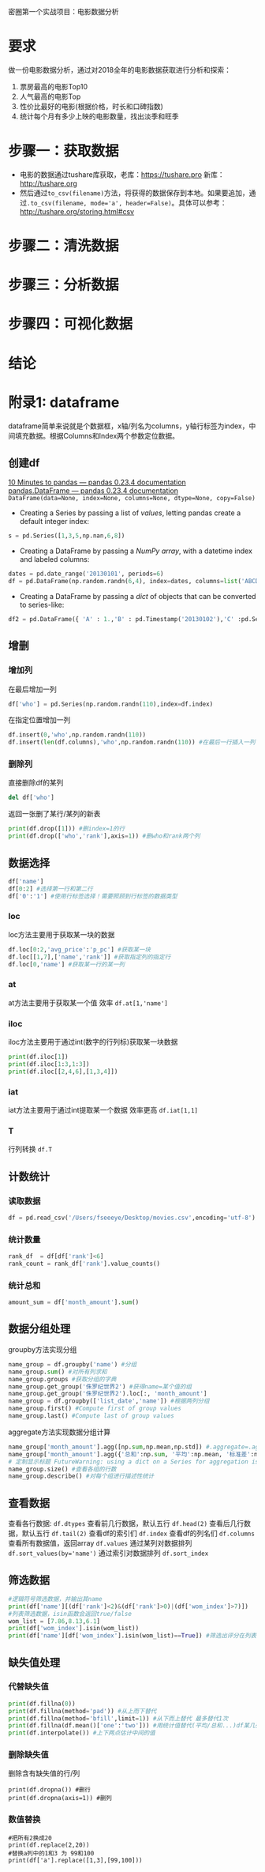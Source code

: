 密圈第一个实战项目：电影数据分析
# 要求
做一份电影数据分析，通过对2018全年的电影数据获取进行分析和探索：
1. 票房最高的电影Top10
2. 人气最高的电影Top
3. 性价比最好的电影(根据价格，时长和口碑指数)
4. 统计每个月有多少上映的电影数量，找出淡季和旺季
# 步骤一：获取数据
* 电影的数据通过tushare库获取，老库：https://tushare.pro 新库：http://tushare.org
* 然后通过`to_csv(filename)`方法，将获得的数据保存到本地。如果要追加，通过`.to_csv(filename, mode='a', header=False)`。具体可以参考：http://tushare.org/storing.html#csv
# 步骤二：清洗数据
# 步骤三：分析数据
# 步骤四：可视化数据
# 结论
# 附录1: dataframe
dataframe简单来说就是个数据框，x轴/列名为columns，y轴行标签为index，中间填充数据。根据Columns和Index两个参数定位数据。

## 创建df
[10 Minutes to pandas — pandas 0.23.4 documentation](https://pandas.pydata.org/pandas-docs/stable/10min.html)<br>
[pandas.DataFrame — pandas 0.23.4 documentation](https://pandas.pydata.org/pandas-docs/stable/generated/pandas.DataFrame.html#pandas.DataFrame)<br>
`DataFrame(data=None, index=None, columns=None, dtype=None, copy=False)`
* Creating a Series by passing a list of *values*, letting pandas create a default integer index:
```python
s = pd.Series([1,3,5,np.nan,6,8])
```
* Creating a DataFrame by passing a *NumPy array*, with a datetime index and labeled columns:
```python
dates = pd.date_range('20130101', periods=6)
df = pd.DataFrame(np.random.randn(6,4), index=dates, columns=list('ABCD'))
```
* Creating a DataFrame by passing a *dict* of objects that can be converted to series-like:
```python
df2 = pd.DataFrame({ 'A' : 1.,'B' : pd.Timestamp('20130102'),'C' :pd.Series(1,index=list(range(4)),dtype='float32'),'D' : np.array([3] * 4,dtype='int32'),'E' : pd.Categorical(["test","train","test","train"]),'F' : 'foo' })
```

## 增删
### 增加列
在最后增加一列
```python
df['who'] = pd.Series(np.random.randn(110),index=df.index)
```
在指定位置增加一列
```python
df.insert(0,'who',np.random.randn(110))
df.insert(len(df.columns),'who',np.random.randn(110)) #在最后一行插入一列
```
### 删除列
直接删除df的某列
```python
del df['who']
```
返回一张删了某行/某列的新表
```python
print(df.drop([1])) #删index=1的行
print(df.drop(['who','rank'],axis=1)) #删who和rank两个列
```

## 数据选择
```python
df['name']
df[0:2] #选择第一行和第二行
df['0':'1'] #使用行标签选择！需要照顾到行标签的数据类型
```
### loc
loc方法主要用于获取某一块的数据
```python
df.loc[0:2,'avg_price':'p_pc'] #获取某一块
df.loc[[1,7],['name','rank']] #获取指定列的指定行
df.loc[0,'name'] #获取某一行的某一列
```
### at
at方法主要用于获取某一个值 效率
`df.at[1,'name']`
### iloc
iloc方法主要用于通过int(数字的行列标)获取某一块数据
```python
print(df.iloc[1])
print(df.iloc[1:3,1:3])
print(df.iloc[[2,4,6],[1,3,4]])
```
### iat
iat方法主要用于通过int提取某一个数据 效率更高
`df.iat[1,1]`
### T
行列转换
`df.T`

## 计数统计
### 读取数据
```python
df = pd.read_csv('/Users/fseeeye/Desktop/movies.csv',encoding='utf-8') #or gbk
```
### 统计数量
```python
rank_df  = df[df['rank']<6]
rank_count = rank_df['rank'].value_counts()
```
### 统计总和
```python
amount_sum = df['month_amount'].sum()
```

## 数据分组处理
groupby方法实现分组
```python
name_group = df.groupby('name') #分组
name_group.sum() #对所有列求和
name_group.groups #获取分组的字典
name_group.get_group('侏罗纪世界2') #获得name=某个值的组
name_group.get_group('侏罗纪世界2').loc[:, 'month_amount']
name_group = df.groupby(['list_date','name']) #根据两列分组
name_group.first() #Compute first of group values
name_group.last() #Compute last of group values
```
aggregate方法实现数据分组计算
```python
name_group['month_amount'].agg([np.sum,np.mean,np.std]) #.aggregate=.agg 对month_amount列进行统计总和、平均数、标准差
name_group['month_amount'].agg({'总和':np.sum, '平均':np.mean, '标准差':np.std})
# 定制显示标题 FutureWarning: using a dict on a Series for aggregation is deprecated and will be removed in a future version
name_group.size() #查看各组的行数
name_group.describe() #对每个组进行描述性统计
```

## 查看数据
查看各行数据: `df.dtypes`
查看前几行数据，默认五行 `df.head(2)`
查看后几行数据，默认五行 `df.tail(2)`
查看df的索引们 `df.index`
查看df的列名们 `df.columns`
查看所有数据值，返回array `df.values`
通过某列对数据排列 `df.sort_values(by='name')`
通过索引对数据排列 `df.sort_index`

## 筛选数据
```python
#逻辑符号筛选数据，并输出其name
print(df['name'][(df['rank']<2)&(df['rank']>0)|(df['wom_index']>7)])
#列表筛选数据，isin函数会返回true/false
wom_list = [7.86,8.13,6.1]
print(df['wom_index'].isin(wom_list))
print(df['name'][df['wom_index'].isin(wom_list)==True]) #筛选出评分在列表中的name
```

## 缺失值处理
### 代替缺失值
```python
print(df.fillna(0))
print(df.fillna(method='pad')) #从上而下替代
print(df.fillna(method='bfill',limit=1)) #从下而上替代 最多替代1次
print(df.fillna(df.mean()['one':'two'])) #用统计值替代(平均/总和...)df某几列的nan
print(df.interpolate()) #上下两点估计中间的值
```
### 删除缺失值
删除含有缺失值的行/列
```
print(df.dropna()) #删行
print(df.dropna(axis=1)) #删列
```
### 数值替换
```
#把所有2换成20
print(df.replace(2,20))
#替换a列中的1和3 为 99和100
print(df['a'].replace([1,3],[99,100]))
```
